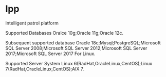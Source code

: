 # Ipp
Intelligent patrol platform

Supported Databases
Oralce 10g;Oracle 11g;Oracle 12c.

Subsequent supported database
Oracle 18c;Mysql;PostgreSQL;Microsoft SQL Server 2008;Microsoft SQL Server 2012;Microsoft SQL Server 2017;Microsoft SQL Server 2017 For Linux.

Supported Server System
Linux 6(RadHat,OracleLinux,CentOS);Linux 7(RadHat,OracleLinux,CentOS);AIX 7.
